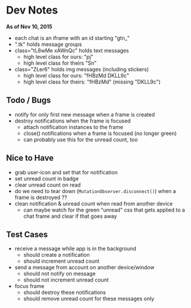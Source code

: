 # Dev Notes

**As of Nov 10, 2015**

- each chat is an iframe with an id starting "gtn_"
- ".tk" holds message groups
- class="tL8wMe xAWnQc" holds text messages
    - high level class for ours: "pj"
    - high level class for theirs "Sn"
- class="ZLer6" holds img messages (including stickers)
    - high level class for ours: "fHBzMd DKLL9c"
    - high level class for theirs: "fHBzMd" (missing "DKLL9c")



## Todo / Bugs

- notify for only first new message when a frame is created
- destroy notifications when the frame is focused
    - attach notification instances to the frame
    - close() notifications when a frame is focused (no longer green)
    - can probably use this for the unread count, too


## Nice to Have

- grab user-icon and set that for notification
- set unread count in badge
- clear unread count on read
- do we need to tear down (`MutationObserver.disconnect()`) when a frame is destroyed ??
- clean notification & unread count when read from another device
    - can maybe watch for the green "unread" css that gets applied to a chat frame and clear if that goes away


## Test Cases

- receive a message while app is in the background
    - should create a notification
    - should increment unread count
- send a message from account on another device/window
    - should not notify on message
    - should not increment unread count
- focus frame
    - should destroy these notifications
    - should remove unread count for these messages only
